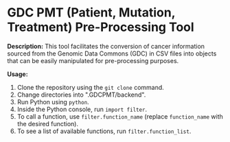 # GDC PMT (Patient, Mutation, Treatment) Pre-Processing Tool

**Description:** This tool facilitates the conversion of cancer information sourced from the Genomic Data Commons (GDC) in CSV files into objects that can be easily manipulated for pre-processing purposes.

**Usage:**
1. Clone the repository using the `git clone` command.
2. Change directories into ".GDCPMT/backend".
3. Run Python using `python`.
4. Inside the Python console, run `import filter`.
5. To call a function, use `filter.function_name` (replace `function_name` with the desired function).
6. To see a list of available functions, run `filter.function_list`.
